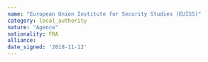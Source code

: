 ```yaml
---
name: "European Union Institute for Security Studies (EUISS)"
category: local_authority
nature: "Agence"
nationality: FRA
alliance: 
date_signed: '2018-11-12'
---
```

    